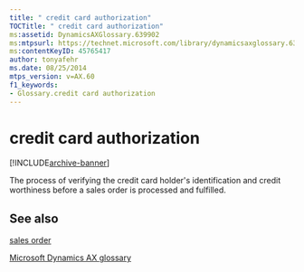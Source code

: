```yaml
---
title: " credit card authorization"
TOCTitle: " credit card authorization"
ms:assetid: DynamicsAXGlossary.639902
ms:mtpsurl: https://technet.microsoft.com/library/dynamicsaxglossary.639902(v=AX.60)
ms:contentKeyID: 45765417
author: tonyafehr
ms.date: 08/25/2014
mtps_version: v=AX.60
f1_keywords:
- Glossary.credit card authorization
---
```


# credit card authorization


[!INCLUDE[archive-banner](includes/archive-banner.md)]

The process of verifying the credit card holder's identification and credit worthiness before a sales order is processed and fulfilled.

## See also

[sales order](sales-order.md)

[Microsoft Dynamics AX glossary](glossary/microsoft-dynamics-ax-glossary.md)

  


